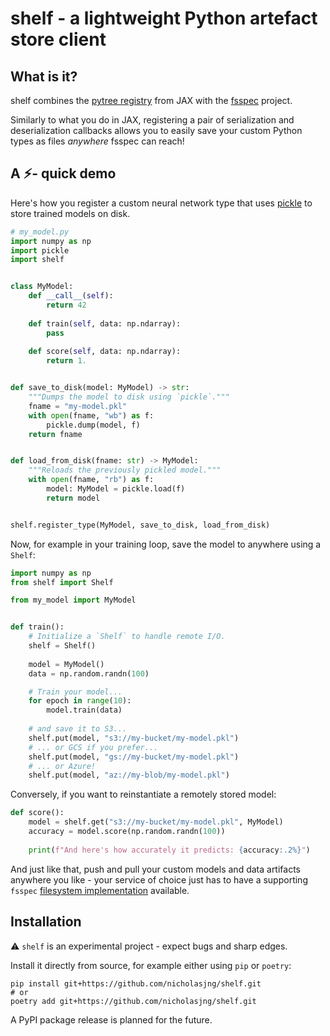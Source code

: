 # shelf - a lightweight Python artefact store client

## What is it?

shelf combines the [pytree registry](https://jax.readthedocs.io/en/latest/pytrees.html) from JAX with the [fsspec](https://filesystem-spec.readthedocs.io/en/latest/index.html) project.

Similarly to what you do in JAX, registering a pair of serialization and deserialization callbacks allows you to easily save your custom Python types as files _anywhere_ fsspec can reach!

## A ⚡️- quick demo

Here's how you register a custom neural network type that uses [pickle](https://docs.python.org/3/library/pickle.html) to store trained models on disk.

```python
# my_model.py
import numpy as np
import pickle
import shelf


class MyModel:
    def __call__(self):
        return 42
    
    def train(self, data: np.ndarray):
        pass
    
    def score(self, data: np.ndarray):
        return 1.


def save_to_disk(model: MyModel) -> str:
    """Dumps the model to disk using `pickle`."""
    fname = "my-model.pkl"
    with open(fname, "wb") as f:
        pickle.dump(model, f)
    return fname


def load_from_disk(fname: str) -> MyModel:
    """Reloads the previously pickled model."""
    with open(fname, "rb") as f:
        model: MyModel = pickle.load(f)
        return model


shelf.register_type(MyModel, save_to_disk, load_from_disk)
```

Now, for example in your training loop, save the model to anywhere using a `Shelf`:

```python
import numpy as np
from shelf import Shelf

from my_model import MyModel


def train():
    # Initialize a `Shelf` to handle remote I/O.
    shelf = Shelf()
    
    model = MyModel()
    data = np.random.randn(100)

    # Train your model...
    for epoch in range(10):
        model.train(data)
    
    # and save it to S3...
    shelf.put(model, "s3://my-bucket/my-model.pkl")
    # ... or GCS if you prefer...
    shelf.put(model, "gs://my-bucket/my-model.pkl")
    # ... or Azure!
    shelf.put(model, "az://my-blob/my-model.pkl")
```

Conversely, if you want to reinstantiate a remotely stored model:

```python
def score():
    model = shelf.get("s3://my-bucket/my-model.pkl", MyModel)
    accuracy = model.score(np.random.randn(100))
    
    print(f"And here's how accurately it predicts: {accuracy:.2%}")
```

And just like that, push and pull your custom models and data artifacts anywhere you like - your service of choice just has to have a supporting `fsspec` [filesystem implementation](https://github.com/fsspec/filesystem_spec/blob/master/fsspec/registry.py) available.

## Installation

⚠️ `shelf` is an experimental project - expect bugs and sharp edges.

Install it directly from source, for example either using `pip` or `poetry`:

```shell
pip install git+https://github.com/nicholasjng/shelf.git
# or
poetry add git+https://github.com/nicholasjng/shelf.git
```

A PyPI package release is planned for the future.
